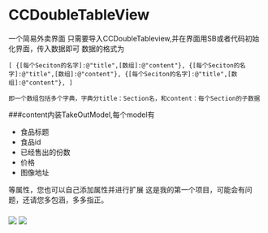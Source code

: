 # CCDoubleTableView
一个简易外卖界面
只需要导入CCDoubleTableview,并在界面用SB或者代码初始化界面，传入数据即可
数据的格式为
    
  `[
  {[每个Seciton的名字]:@"title",[数组]:@"content"},
  {[每个Seciton的名字]:@"title",[数组]:@"content"},
  {[每个Seciton的名字]:@"title",[数组]:@"content"},
  ]`
    
    即一个数组包括多个字典，字典分title：Section名，和content：每个Section的子数据

###content内装TakeOutModel,每个model有
 * 食品标题
 * 食品id
 * 已经售出的份数
 * 价格
 * 图像地址
    
等属性，您也可以自己添加属性并进行扩展
这是我的第一个项目，可能会有问题，还请您多包涵，多多指正。
#####
![](https://github.com/zackschen/CCDoubleTableView/blob/master/4AEE10CF-FE36-45A2-8B3C-FF8FAAF133A2.png) 
![](https://github.com/zackschen/CCDoubleTableView/blob/master/C9B12FA9-7FC9-421A-9839-A3047FCFEA6F.png)
